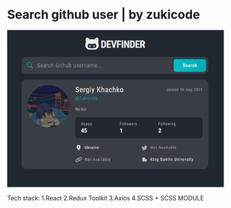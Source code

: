 # Search github user | by zukicode

![Screenshot from website.](./src/assets/for-github.png)

Tech stack:
  1.React
  2.Redux Toolkit
  3.Axios
  4.SCSS + SCSS MODULE
